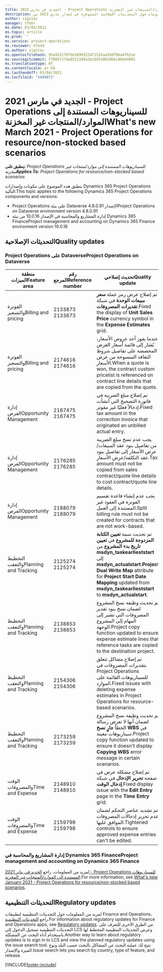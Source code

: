 ```yaml
---
title: الجديد في مارس 2021 - Project Operations للسيناريوهات المستندة إلى الموارد/المنتجات غير المخزنة‬
description: يوفر هذا الموضوع معلومات حول التحديثات الإصلاحية المتوفرة في إصدار مارس 2021 من Project Operations للسيناريوهات المستندة إلى الموارد/المنتجات غير المخزنة.‬
author: sigitac
manager: tfehr
ms.date: 03/03/2021
ms.topic: article
ms.prod: ''
ms.service: project-operations
ms.reviewer: kfend
ms.author: sigitac
ms.openlocfilehash: 95a9251707de3699322471535aa93070ba4fb2ae
ms.sourcegitcommit: f78087174a8512199a1bcbd7e8610bbc80e64801
ms.translationtype: HT
ms.contentlocale: ar-SA
ms.lasthandoff: 03/04/2021
ms.locfileid: "5499971"
---
```

# <a name="whats-new-march-2021---project-operations-for-resourcenon-stocked-based-scenarios"></a><span data-ttu-id="31b84-103">الجديد في مارس 2021 - Project Operations للسيناريوهات المستندة إلى الموارد/المنتجات غير المخزنة‬</span><span class="sxs-lookup"><span data-stu-id="31b84-103">What's new March 2021 - Project Operations for resource/non-stocked based scenarios</span></span>

<span data-ttu-id="31b84-104">_**ينطبق على:** Project Operations للسيناريوهات المستندة إلى موارد/منتجات غير مخزنة‬_</span><span class="sxs-lookup"><span data-stu-id="31b84-104">_**Applies To:** Project Operations for resource/non-stocked based scenarios_</span></span>

<span data-ttu-id="31b84-105">ينطبق هذه الموضوع على مكونات وإصدارات Dynamics 365 Project Operations التالية:</span><span class="sxs-lookup"><span data-stu-id="31b84-105">This topic applies to the following Dynamics 365 Project Operations components and versions:</span></span>

- <span data-ttu-id="31b84-106">Project Operations على بيئة Dataverse الإصدار 4.8.0.91</span><span class="sxs-lookup"><span data-stu-id="31b84-106">Project Operations on Dataverse environment version 4.8.0.91</span></span> 
- <span data-ttu-id="31b84-107">إدارة المشاريع والمحاسبة في الإصدار 10.0.16 من بيئة Dynamics 365 Finance</span><span class="sxs-lookup"><span data-stu-id="31b84-107">Project management and accounting on Dynamics 365 Finance environment version 10.0.16</span></span> 

## <a name="quality-updates"></a><span data-ttu-id="31b84-108">التحديثات الإصلاحية</span><span class="sxs-lookup"><span data-stu-id="31b84-108">Quality updates</span></span>

### <a name="project-operations-on-dataverse"></a><span data-ttu-id="31b84-109">Project Operations على Dataverse</span><span class="sxs-lookup"><span data-stu-id="31b84-109">Project Operations on Dataverse</span></span>


| <span data-ttu-id="31b84-110">**منطقة الميزات**</span><span class="sxs-lookup"><span data-stu-id="31b84-110">**Feature area**</span></span> | <span data-ttu-id="31b84-111">**رقم المرجع**</span><span class="sxs-lookup"><span data-stu-id="31b84-111">**Reference number**</span></span> | <span data-ttu-id="31b84-112">**تحديث إصلاحي**</span><span class="sxs-lookup"><span data-stu-id="31b84-112">**Quality update**</span></span> |
| --- | --- | --- |
| <span data-ttu-id="31b84-113">الفوترة والتسعير</span><span class="sxs-lookup"><span data-stu-id="31b84-113">Billing and pricing</span></span> | <span data-ttu-id="31b84-114">2133873 </span><span class="sxs-lookup"><span data-stu-id="31b84-114">2133873</span></span> | <span data-ttu-id="31b84-115">تم إصلاح عرض رمز عملة **سعر مبيعات الوحدة** في شبكة **تقديرات المصروفات**.</span><span class="sxs-lookup"><span data-stu-id="31b84-115">Fixed the display of **Unit Sales Price** currency symbol in the **Expense Estimates** grid.</span></span> |
| <span data-ttu-id="31b84-116">الفوترة والتسعير</span><span class="sxs-lookup"><span data-stu-id="31b84-116">Billing and pricing</span></span> | <span data-ttu-id="31b84-117">2174616 </span><span class="sxs-lookup"><span data-stu-id="31b84-117">2174616</span></span> | <span data-ttu-id="31b84-118">عندما يفوز أحد عروض الأسعار، يُشار إلى قائمة أسعار العرض المخصصة على تفاصيل شروط التعاقد المنسوخة من عرض الأسعار.</span><span class="sxs-lookup"><span data-stu-id="31b84-118">When a quote is won, the contract custom pricelist is referenced on contract line details that are copied from the quote.</span></span> |
| <span data-ttu-id="31b84-119">إدارة الفرص</span><span class="sxs-lookup"><span data-stu-id="31b84-119">Opportunity Management</span></span> | <span data-ttu-id="31b84-120">2167475 </span><span class="sxs-lookup"><span data-stu-id="31b84-120">2167475</span></span> | <span data-ttu-id="31b84-121">تم إصلاح مبلغ الضريبة في فاتورة التصحيح التي أنشأت إدخالاً فعليًا غير مفوتر.</span><span class="sxs-lookup"><span data-stu-id="31b84-121">Fixed tax amount in the correction invoice that originated an unbilled actual entry.</span></span> |
| <span data-ttu-id="31b84-122">إدارة الفرص</span><span class="sxs-lookup"><span data-stu-id="31b84-122">Opportunity Management</span></span> | <span data-ttu-id="31b84-123">2176285 </span><span class="sxs-lookup"><span data-stu-id="31b84-123">2176285</span></span> | <span data-ttu-id="31b84-124">يجب عدم نسخ مبلغ الضريبة من تفاصيل بنود عقد المبيعات/عرض الأسعار إلى تفاصيل بنود عقد التكلفة/عرض الأسعار.</span><span class="sxs-lookup"><span data-stu-id="31b84-124">Tax amount must not be copied from sales contract/quote line details to cost contract/quote line details.</span></span> |
| <span data-ttu-id="31b84-125">إدارة الفرص</span><span class="sxs-lookup"><span data-stu-id="31b84-125">Opportunity Management</span></span> | <span data-ttu-id="31b84-126">2188079 </span><span class="sxs-lookup"><span data-stu-id="31b84-126">2188079</span></span> | <span data-ttu-id="31b84-127">يجب عدم إنشاء قاعدة تقسيم الفوترة في العقود غير المستندة إلى العمل.</span><span class="sxs-lookup"><span data-stu-id="31b84-127">Split billing rule must not be created for contracts that are not work-based.</span></span> |
| <span data-ttu-id="31b84-128">التخطيط والتعقب</span><span class="sxs-lookup"><span data-stu-id="31b84-128">Planning and Tracking</span></span> | <span data-ttu-id="31b84-129">2125274 </span><span class="sxs-lookup"><span data-stu-id="31b84-129">2125274</span></span> | <span data-ttu-id="31b84-130">تم تحديث سمة **تعيين الكتابة المزدوجة للمشروع** في **تعيين تاريخ بدء المشروع** من **msdyn\_taskearlieststart** إلى **msdyn\_actualstart**.</span><span class="sxs-lookup"><span data-stu-id="31b84-130">**Project Dual Write Map** attribute for **Project Start Date Mapping** updated from **msdyn\_taskearlieststart** to **msdyn\_actualstart**.</span></span> |
| <span data-ttu-id="31b84-131">التخطيط والتعقب</span><span class="sxs-lookup"><span data-stu-id="31b84-131">Planning and Tracking</span></span> | <span data-ttu-id="31b84-132">2138853 </span><span class="sxs-lookup"><span data-stu-id="31b84-132">2138853</span></span> | <span data-ttu-id="31b84-133">تم تحديث وظيفة نسخ المشروع لضمان نسخ بنود تقدير المصروفات التي تشير إلى المهام إلى المشروع الوجهة.</span><span class="sxs-lookup"><span data-stu-id="31b84-133">Project copy function updated to ensure expense estimate lines that reference tasks are copied to the destination project.</span></span> |
| <span data-ttu-id="31b84-134">التخطيط والتعقب</span><span class="sxs-lookup"><span data-stu-id="31b84-134">Planning and Tracking</span></span> | <span data-ttu-id="31b84-135">2154306 </span><span class="sxs-lookup"><span data-stu-id="31b84-135">2154306</span></span> | <span data-ttu-id="31b84-136">تم إصلاح مشاكل تتعلق بتقديرات المصروفات في Project Operations للسيناريوهات القائمة على الموارد.</span><span class="sxs-lookup"><span data-stu-id="31b84-136">Fixed issues with deleting expense estimates in Project Operations for resource-based scenarios.</span></span> |
| <span data-ttu-id="31b84-137">التخطيط والتعقب</span><span class="sxs-lookup"><span data-stu-id="31b84-137">Planning and Tracking</span></span> | <span data-ttu-id="31b84-138">2173259 </span><span class="sxs-lookup"><span data-stu-id="31b84-138">2173259</span></span> | <span data-ttu-id="31b84-139">تم تحديث وظيفة نسخ المشروع لضمان أنها لا تعرض رسالة الخطأ **جارٍ نسخ WBS‎‬** في سيناريوهات معينة.</span><span class="sxs-lookup"><span data-stu-id="31b84-139">Project copy function updated to ensure it doesn't display **Copying WBS** error message in certain scenarios.</span></span> |
| <span data-ttu-id="31b84-140">الوقت والمصروفات</span><span class="sxs-lookup"><span data-stu-id="31b84-140">Time and Expense</span></span> | <span data-ttu-id="31b84-141">2148910 </span><span class="sxs-lookup"><span data-stu-id="31b84-141">2148910</span></span> | <span data-ttu-id="31b84-142">تم إصلاح مشكلة عرض في صفحة **تحرير الإدخال** في شبكة **إدخال الوقت**.</span><span class="sxs-lookup"><span data-stu-id="31b84-142">Fixed display issue with the **Edit Entry** page in the **Time Entry** grid.</span></span> |
| <span data-ttu-id="31b84-143">الوقت والمصروفات</span><span class="sxs-lookup"><span data-stu-id="31b84-143">Time and Expense</span></span> | <span data-ttu-id="31b84-144">2159798 </span><span class="sxs-lookup"><span data-stu-id="31b84-144">2159798</span></span> | <span data-ttu-id="31b84-145">تم تشديد عناصر التحكم لضمان عدم تحرير إدخالات المصروفات الموافق عليها.</span><span class="sxs-lookup"><span data-stu-id="31b84-145">Tightened controls to ensure approved expense entries can't be edited.</span></span> |

### <a name="project-management-and-accounting-on-dynamics-365-finance"></a><span data-ttu-id="31b84-146">إدارة المشاريع والمحاسبة في Dynamics 365 Finance</span><span class="sxs-lookup"><span data-stu-id="31b84-146">Project management and accounting on Dynamics 365 Finance</span></span>

<span data-ttu-id="31b84-147">لمزيد من المعلومات، راجع [الجديد في يناير 2021 - Project Operations للسيناريوهات المستندة إلى الموارد/المنتجات غير المخزنة‬](whats-new-jan-2021-resource-based.md).</span><span class="sxs-lookup"><span data-stu-id="31b84-147">For more information, see [What's new January 2021 - Project Operations for resource/non-stocked based scenarios](whats-new-jan-2021-resource-based.md).</span></span>

## <a name="regulatory-updates"></a><span data-ttu-id="31b84-148">التحديثات التنظيمية</span><span class="sxs-lookup"><span data-stu-id="31b84-148">Regulatory updates</span></span>

<span data-ttu-id="31b84-149">لمزيد من المعلومات حول التحديثات التنظيمية لتطبيقات Finance and Operations، راجع [التحديثات التنظيمية](https://docs.microsoft.com/dynamics365/finance/localizations/regulatory-updates).</span><span class="sxs-lookup"><span data-stu-id="31b84-149">For information about regulatory updates for Finance and Operations apps, see [Regulatory updates](https://docs.microsoft.com/dynamics365/finance/localizations/regulatory-updates).</span></span> <span data-ttu-id="31b84-150">من الطرق الأخرى للتعرف على التحديثات التنظيمية تسجيل الدخول إلى LCS وعرض التحديثات التنظيمية المخطط لها باستخدام أداة البحث عن المشكلة.</span><span class="sxs-lookup"><span data-stu-id="31b84-150">Another way to learn about regulatory updates is to sign in to LCS and view the planned regulatory updates using the issue search tool.</span></span> <span data-ttu-id="31b84-151">تتيح لك عملية البحث عن المشاكل بالبحث حسب البلد ونوع الميزة والإصدار.</span><span class="sxs-lookup"><span data-stu-id="31b84-151">Issue search lets you search by country, type of feature, and release.</span></span>


[!INCLUDE[footer-include](../includes/footer-banner.md)]
